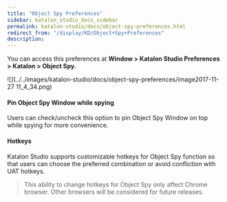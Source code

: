 ```yaml
---
title: "Object Spy Preferences" 
sidebar: katalon_studio_docs_sidebar
permalink: katalon-studio/docs/object-spy-preferences.html 
redirect_from: "/display/KD/Object+Spy+Preferences" 
description: 
---
```

You can access this preferences at **Window > Katalon Studio Preferences > Katalon > Object Spy.**

![](../../images/katalon-studio/docs/object-spy-preferences/image2017-11-27 11_4_34.png)

#### Pin Object Spy Window while spying

Users can check/uncheck this option to pin Object Spy Window on top while spying for more convenience.

#### Hotkeys

Katalon Studio supports customizable hotkeys for Object Spy function so that users can choose the preferred combination or avoid confliction with UAT hotkeys. 

> This ability to change hotkeys for Object Spy only affect Chrome browser. Other browsers will be considered for future releases.